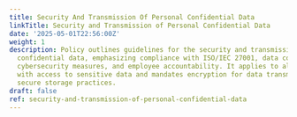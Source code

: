 ```yaml
---
title: Security And Transmission Of Personal Confidential Data
linkTitle: Security and Transmission of Personal Confidential Data
date: '2025-05-01T22:56:00Z'
weight: 1
description: Policy outlines guidelines for the security and transmission of personal
  confidential data, emphasizing compliance with ISO/IEC 27001, data confidentiality,
  cybersecurity measures, and employee accountability. It applies to all personnel
  with access to sensitive data and mandates encryption for data transmission and
  secure storage practices.
draft: false
ref: security-and-transmission-of-personal-confidential-data
---
```


